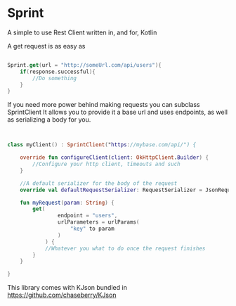 # Sprint

A simple to use Rest Client written in, and for, Kotlin

A get request is as easy as

```Kotlin

Sprint.get(url = "http://someUrl.com/api/users"){
    if(response.successful){
        //Do something
    }
}

```

If you need more power behind making requests you can subclass SprintClient
It allows you to provide it a base url and uses endpoints, as well as serializing a body for you.

```Kotlin


class myClient() : SprintClient("https://mybase.com/api/") {

    override fun configureClient(client: OkHttpClient.Builder) {
        //Configure your http client, timeouts and such
    }

    //A default serializer for the body of the request
    override val defaultRequestSerializer: RequestSerializer = JsonRequestSerializer()

    fun myRequest(param: String) {
        get(
                endpoint = "users",
                urlParameters = urlParams(
                    "key" to param
                )
            ) {
            //Whatever you what to do once the request finishes
        }
    }

}

```

This library comes with KJson bundled in
https://github.com/chaseberry/KJson
